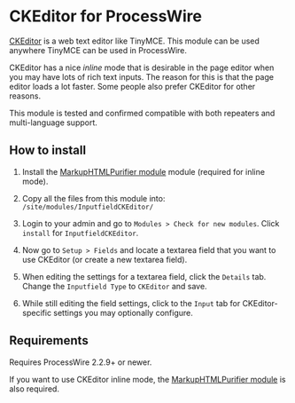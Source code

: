# CKEditor for ProcessWire

[CKEditor](http://ckeditor.com/) is a web text editor like TinyMCE. 
This module can be used anywhere TinyMCE can be used in ProcessWire. 

CKEditor has a nice *inline* mode that is desirable in the page editor 
when you may have lots of rich text inputs. The reason for this is 
that the page editor loads a lot faster. Some people also prefer 
CKEditor for other reasons. 

This module is tested and confirmed compatible with both repeaters and 
multi-language support. 

## How to install

1. Install the [MarkupHTMLPurifier module](https://github.com/ryancramerdesign/MarkupHTMLPurifier) 
   module (required for inline mode).

2. Copy all the files from this module into: 
  `/site/modules/InputfieldCKEditor/` 

3. Login to your admin and go to `Modules > Check for new modules`. 
   Click `install` for `InputfieldCKEditor`. 

4. Now go to `Setup > Fields` and locate a textarea field that you want 
   to use CKEditor (or create a new textarea field).

5. When editing the settings for a textarea field, click the `Details` tab. 
   Change the `Inputfield Type` to `CKEditor` and save.

6. While still editing the field settings, click to the `Input` tab for 
   CKEditor-specific settings you may optionally configure. 

## Requirements

Requires ProcessWire 2.2.9+ or newer. 

If you want to use CKEditor inline mode, the [MarkupHTMLPurifier module](https://github.com/ryancramerdesign/MarkupHTMLPurifier) 
is also required. 

